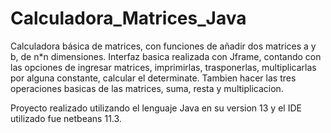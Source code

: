# Calculadora_Matrices_Java
Calculadora básica de matrices, con funciones de añadir dos  matrices a y b, de n*n dimensiones.
Interfaz basica realizada con Jframe, contando con las opciones de ingresar matrices, imprimirlas, trasponerlas, multiplicarlas por alguna
constante, calcular el determinate. 
Tambien hacer las tres operaciones basicas de las matrices, suma, resta y multiplicacion.

Proyecto realizado utilizando el lenguaje Java en su version 13 y el IDE utilizado fue netbeans 11.3.
